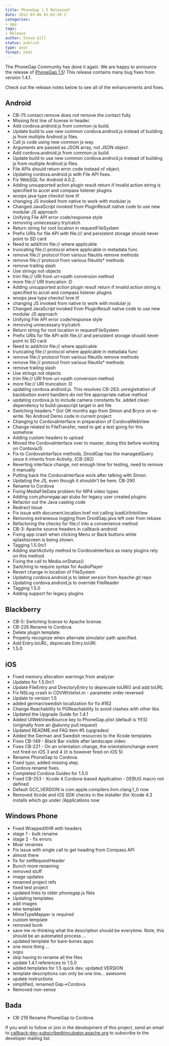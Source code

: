 ```yaml
---
title: PhoneGap 1.5 Released!
date: 2012-03-06 01:02:59 Z
categories:
- app
tags:
- Release
author: Steve Gill
status: publish
type: post
format: html
---
```


The PhoneGap Community has done it again. We are happy to announce the release of [PhoneGap 1.5](http://phonegap.com/download)! This release contains many bug fixes from version 1.4.1.

Check out the release notes below to see all of the enhancements and fixes.

## Android

* CB-75 contact.remove does not remove the contact fully
* Missing first line of license in header.
* Add cordova.android.js from common-js build.
* Update build to use new common cordova.android.js instead of building js from multiple Android js files.
* Call js code using new common js way.
* Arguments are passed as JSON array, not JSON object.
* Add cordova.android.js from common-js build.
* Update build to use new common cordova.android.js instead of building js from multiple Android js files.
* File APIs should return error code instead of object.
* Updating cordova.android.js with File API fixes.
* Fix WebSQL for Android 4.0.2.
* Adding unsupported action plugin result return if invalid action string is specified to accel and compass listener plugins
* woops java type checks! love it!
* changing JS invoked from native to work with modular js
* Changed JavaScript invoked from PluginResult native code to use new modular JS approach
* Unifying File API error code/response style
* removing unnecessary try/catch
* Return string for root location in requestFileSystem
* Prefix URIs for file API with file:/// and persistent storage should never point to SD card
* Need to add/trim file:// where applicable
* truncating file:// protocol where applicable in metadata func
* remove file:// protocol from various fileutils remove methods
* remove file:// protocol from various fileutils* methods
* remove trailing slash
* Use strings not objects
* trim file:// URI from uri-&gt;path conversion method
* more file:// URI truncation :D
* Adding unsupported action plugin result return if invalid action string is specified to accel and compass listener plugins
* woops java type checks! love it!
* changing JS invoked from native to work with modular js
* Changed JavaScript invoked from PluginResult native code to use new modular JS approach
* Unifying File API error code/response style
* removing unnecessary try/catch
* Return string for root location in requestFileSystem
* Prefix URIs for file API with file:/// and persistent storage should never point to SD card
* Need to add/trim file:// where applicable
* truncating file:// protocol where applicable in metadata func
* remove file:// protocol from various fileutils remove methods
* remove file:// protocol from various fileutils* methods
* remove trailing slash
* Use strings not objects
* trim file:// URI from uri-&gt;path conversion method
* more file:// URI truncation :D
* updating cordova.android.js. This resolves CB-283: unregistration of backbutton event handlers do not fire appropriate native method
* updating cordova.js to include camera constants fix. added clean dependency to build-javascript target in ant file
* Switching headers.* Got OK months ago from Simon and Bryce on re-write. No Android Demo code in current project
* Changing to CordovaInterface in preparation of CordovaWebView
* Change related to FileTransfer, need to get a test going for this somehow
* Adding custom headers to upload
* Moved the CordovaInterface over to master, doing this before working on CordovaJS
* Fix to CordovaInterface methods, DroidGap has the managedQuery since it inherits from Activity. (CB-282)
* Reverting interface change, not enough time for testing, need to remove it manually
* Putting back the CordovaInterface work after talking with Simon
* Updating the JS, even though it shouldn't be here. CB-290
* Rename to Cordova
* Fixing MediaFileData problem for MP4 video types
* Adding com.phonegap.api stubs for legacy user created plugins
* Refactor out the Java casting code
* Redirect Issue
* Fix issue with document.location.href not calling loadUrlIntoView
* Removing extraneous logging from DroidGap.java left over from rebase
* Refactoring the checks for file:// into a convenience method
* CB-3: Apache source headers in callback-android
* Fixing app crash when clicking Menu or Back buttons while splashscreen is being shown.
* Tagging 1.5.0rc1
* Adding startActivity method to CordovaInterface as many plugins rely on this method
* Fixing the call to Media.onStatus()
* Switching to require syntax for AudioPlayer
* Revert change in location of FileSystem
* Updating cordova.android.js to latest version from Apache git repo
* Updating cordova.android.js to override FileReader
* Tagging 1.5.0
* Adding support for legacy plugins

## Blackberry

* CB-5: Switching license to Apache license.
* CB-226 Rename to Cordova.
* Delete plugin template.
* Properly recognize when alternate simulator path specified.
* Add Entry.toURL, deprecate Entry.toURI.
* 1.5.0

## iOS

* Fixed memory allocation warnings from analyzer
* Updates for 1.5.0rc1
* Update FileEntry and DirectoryEntry to deprecate toURI() and add toURL
* Fix NSLog crash in CDVWhitelist.m - parameter order reversed
* Update to version 1.5
* added german/swedish localization for fix #162
* Change Reachability to PGReachability to avoid clashes with other libs
* Updated the Upgrade Guide for 1.4.1
* Added UIWebViewBounce key to PhoneGap.plist (default is YES) (originally from an @alunny pull request)
* Updated README.md FAQ item #5 (upgrades)
* Added the German and Swedish resources to the Xcode templates
* Fixes CB-149 - Black Bar visible after landscape video
* Fixes CB-221 - On an orientation change, the orientationchange event not fired on iOS 3 and 4 (it is however fired on iOS 5)
* Rename PhoneGap to Cordova.
* Fixed typo, added missing step.
* Cordova rename fixes.
* Completed Cordova Guides for 1.5.0
* Fixed CB-253 - Xcode 4 Cordova-based Application - DEBUG macro not defined
* Default GCC_VERSION is com.apple.compilers.llvm.clang.1_0 now
* Removed Xcode and iOS SDK checks in the installer (for Xcode 4.3 installs which go under /Applications now

## Windows Phone

* Fixed WrappedXHR with headers
* stage 1 - bulk rename
* stage 2 - fix errors
* Moar renames
* Fix issue with single call to get heading from Compass API
* almost there
* fix for setRequestHeader
* Bunch more renaming
* removed stuff
* image updates
* renamed project refs
* fixed test project
* updated links to older phonegap.js files
* Updating templates
* add images
* new template
* MimeTypeMapper is required
* custom template
* removed bunk
* save me re-thinking what the description should be everytime. Note, this should be an automated process ...
* updated template for bare-bones apps
* one more thing ...
* oops
* skip having to rename all the files
* update 1.4.1 references to 1.5.0
* added templates for 1.5 quick dev, updated VERSION
* template descriptions can only be one line... awesome
* update instructions
* simplified, renamed Gap-&gt;Cordova
* Removed non-sense

## Bada

* CB-219 Rename PhoneGap to Cordova

If you wish to follow or join in the development of this project, send an email to <a href="mailto:callback-dev-subscribe@incubator.apache.org">callback-dev-subscribe@incubator.apache.org</a> to subscribe to the developer mailing list.
